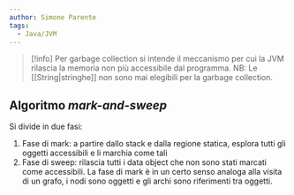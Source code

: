```yaml
---
author: Simone Parente
tags:
  - Java/JVM
---
```


>[!info] 
>Per garbage collection si intende il meccanismo per cui la JVM rilascia la memoria non più accessibile dal programma.
>NB: Le [[String|stringhe]] non sono mai elegibili per la garbage collection.

## Algoritmo *mark-and-sweep*
Si divide in due fasi:
1. Fase di mark: a partire dallo stack e dalla regione statica, esplora tutti gli oggetti accessibili e li marchia come tali
2. Fase di sweep: rilascia tutti i data object che non sono stati marcati come accessibili.
La fase di mark è in un certo senso analoga alla visita di un grafo, i nodi sono oggetti e gli archi sono riferimenti tra oggetti.
